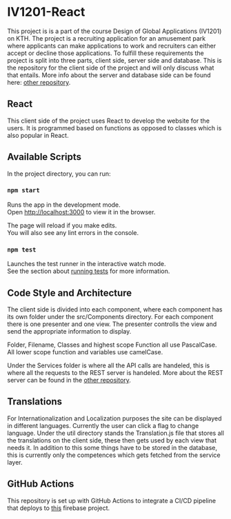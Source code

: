 # IV1201-React

This project is is a part of the course Design of Global Applications (IV1201) on KTH. The project is a recruiting application for an amusement park where applicants can make applications to work and recruiters can either accept or decline those applications. To fulfill these requirements the project is split into three parts, client side, server side and database. This is the repository for the client side of the project and will only discuss what that entails. More info about the server and database side can be found here: [other repository](https://github.com/Botan-Cosar/iv1201-server).

## React

This client side of the project uses React to develop the website for the users. It is programmed based on functions as opposed to classes which is also popular in React. 

## Available Scripts

In the project directory, you can run:

### `npm start`

Runs the app in the development mode.\
Open [http://localhost:3000](http://localhost:3000) to view it in the browser.

The page will reload if you make edits.\
You will also see any lint errors in the console.

### `npm test`

Launches the test runner in the interactive watch mode.\
See the section about [running tests](https://facebook.github.io/create-react-app/docs/running-tests) for more information.

## Code Style and Architecture

The client side is divided into each component, where each component has its own folder under the src/Components directory. For each component there is one presenter and one view. The presenter controlls the view and send the appropriate information to display.

Folder, Filename, Classes and highest scope Function all use PascalCase. All lower scope function and variables use camelCase. 

Under the Services folder is where all the API calls are handeled, this is where all the requests to the REST server is handeled. More about the REST server can be found in the [other repository](https://github.com/Botan-Cosar/iv1201-server).

## Translations

For Internationalization and Localization purposes the site can be displayed in different languages. Currently the user can click a flag to change language. Under the util directory stands the Translation.js file that stores all the translations on the client side, these then gets used by each view that needs it. In addition to this some things have to be stored in the database, this is currently only the competences which gets fetched from the service layer.

## GitHub Actions

This repository is set up with GitHub Actions to integrate a CI/CD pipeline that deploys to [this](https://console.firebase.google.com/u/2/project/iv1201-g14/overview) firebase project.

